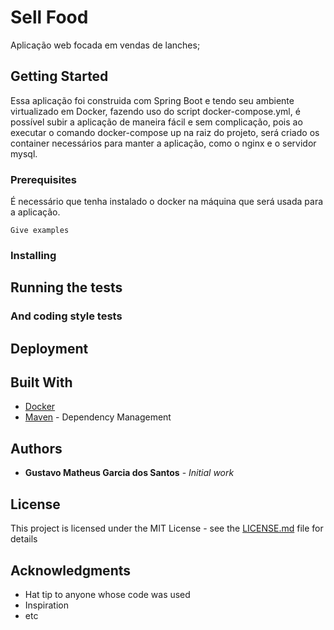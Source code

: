 # Sell Food

Aplicação web focada em vendas de lanches;

## Getting Started

Essa aplicação foi construida com Spring Boot e tendo seu ambiente virtualizado em Docker, fazendo uso do script docker-compose.yml, 
é possível subir a aplicação de maneira fácil e sem complicação, pois ao executar o comando docker-compose up na raiz do projeto,
será criado os container necessários para manter a aplicação, como o nginx e o servidor mysql. 

### Prerequisites

É necessário que tenha instalado o docker na máquina que será usada para a aplicação.

```
Give examples
```

### Installing


## Running the tests


### And coding style tests


## Deployment


## Built With

* [Docker](https://docs.docker.com/docker-for-windows/install/) 
* [Maven](https://maven.apache.org/) - Dependency Management

## Authors

* **Gustavo Matheus Garcia dos Santos** - *Initial work* 

## License

This project is licensed under the MIT License - see the [LICENSE.md](LICENSE.md) file for details

## Acknowledgments

* Hat tip to anyone whose code was used
* Inspiration
* etc
